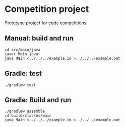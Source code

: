 # Competition project
Prototype project for code competitions

## Manual: build and run
    cd src/main/java
    javac Main.java
    java Main <../../../example.in >../../../example.out

## Gradle: test
    ./gradlew test

## Gradle: Build and run
    ./gradlew assemble
    cd build/classes/main
    java Main <../../../example.in >../../../example.out
